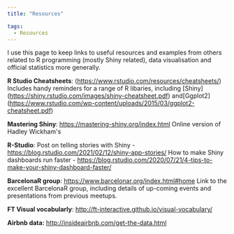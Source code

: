 ```yaml
---
title: "Resources"

tags:
  - Resources
---
```


I use this page to keep links to useful resources and examples from others related to R programming (mostly Shiny related), data visualisation and official statistics more generally.

**R Studio Cheatsheets**: (https://www.rstudio.com/resources/cheatsheets/)
Includes handy reminders for a range of R libaries, including [Shiny] (https://shiny.rstudio.com/images/shiny-cheatsheet.pdf) and[Ggplot2] (https://www.rstudio.com/wp-content/uploads/2015/03/ggplot2-cheatsheet.pdf)

**Mastering Shiny**: https://mastering-shiny.org/index.html
Online version of Hadley Wickham's 

**R-Studio**: 
Post on telling stories with Shiny - https://blog.rstudio.com/2021/02/12/shiny-app-stories/
How to make Shiny dashboards run faster - https://blog.rstudio.com/2020/07/21/4-tips-to-make-your-shiny-dashboard-faster/

**BarcelonaR group**: https://www.barcelonar.org/index.html#home
Link to the excellent BarcelonaR group, including details of up-coming events and presentations from previous meetups. 

**FT Visual vocabularly**: http://ft-interactive.github.io/visual-vocabulary/


**Airbnb data:** http://insideairbnb.com/get-the-data.html



